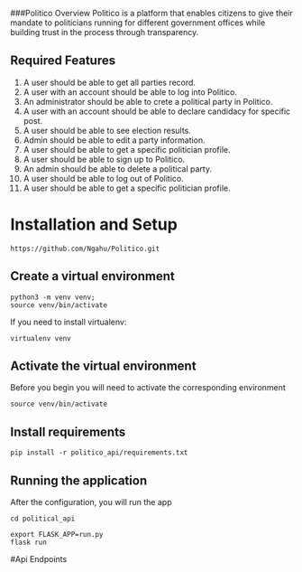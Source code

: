 ###Politico Overview
Politico is a platform that enables citizens to give their mandate to politicians running for different government offices while building trust in the process through transparency.





## Required Features

1. A user should be able to get all parties record.
2. A user with an account should be able to log into Politico.
3. An administrator should be able to crete a political party in Politico.
4. A user with an account should be able to declare candidacy for specific post.
5. A user should be able to see election results.
6. Admin should be able to edit a party information.
7. A user should be able to get a specific politician profile.
8. A user should be able to sign up to Politico.
9. An admin should be able to delete a political party.
10. A user should be able to log out of Politico.
11. A user should be able to get a specific politician profile.




# Installation and Setup
```
https://github.com/Ngahu/Politico.git
```


## Create a virtual environment

```
python3 -m venv venv;
source venv/bin/activate
```
If you need to install virtualenv:
```
virtualenv venv
```

## Activate the virtual environment
Before you begin you will need to activate the corresponding environment
```
source venv/bin/activate
```
## Install requirements
```
pip install -r politico_api/requirements.txt
```


## Running the application
After the configuration, you will run the app 
```
cd political_api

export FLASK_APP=run.py
flask run
```


#Api Endpoints
